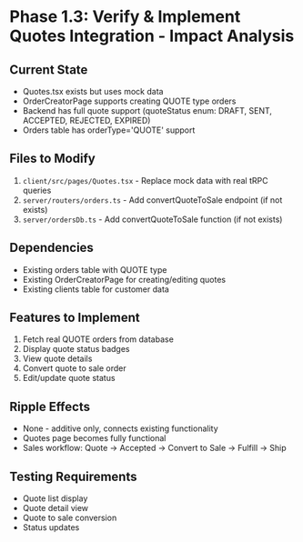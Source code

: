 # Phase 1.3: Verify & Implement Quotes Integration - Impact Analysis

## Current State
- Quotes.tsx exists but uses mock data
- OrderCreatorPage supports creating QUOTE type orders
- Backend has full quote support (quoteStatus enum: DRAFT, SENT, ACCEPTED, REJECTED, EXPIRED)
- Orders table has orderType='QUOTE' support

## Files to Modify
1. `client/src/pages/Quotes.tsx` - Replace mock data with real tRPC queries
2. `server/routers/orders.ts` - Add convertQuoteToSale endpoint (if not exists)
3. `server/ordersDb.ts` - Add convertQuoteToSale function (if not exists)

## Dependencies
- Existing orders table with QUOTE type
- Existing OrderCreatorPage for creating/editing quotes
- Existing clients table for customer data

## Features to Implement
1. Fetch real QUOTE orders from database
2. Display quote status badges
3. View quote details
4. Convert quote to sale order
5. Edit/update quote status

## Ripple Effects
- None - additive only, connects existing functionality
- Quotes page becomes fully functional
- Sales workflow: Quote → Accepted → Convert to Sale → Fulfill → Ship

## Testing Requirements
- Quote list display
- Quote detail view
- Quote to sale conversion
- Status updates

